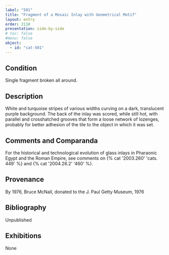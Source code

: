 ```yaml
---
label: "501"
title: "Fragment of a Mosaic Inlay with Geometrical Motif"
layout: entry
order: 2110
presentation: side-by-side
# toc: false
#menu: false 
object:
  - id: "cat-501"
---
```


## Condition

Single fragment broken all around.

## Description

White and turquoise stripes of various widths curving on a dark, translucent purple background. The back of the inlay was scored, while still hot, with parallel and crosshatched grooves that form a loose network of lozenges, probably for better adhesion of the tile to the object in which it was set.

## Comments and Comparanda

For the historical and technological evolution of glass inlays in Pharaonic Egypt and the Roman Empire, see comments on {% cat '2003.260' 'cats. 449' %} and {% cat '2004.26.2' '460' %}.

## Provenance

By 1976, Bruce McNall, donated to the J. Paul Getty Museum, 1976

## Bibliography

Unpublished

## Exhibitions

None